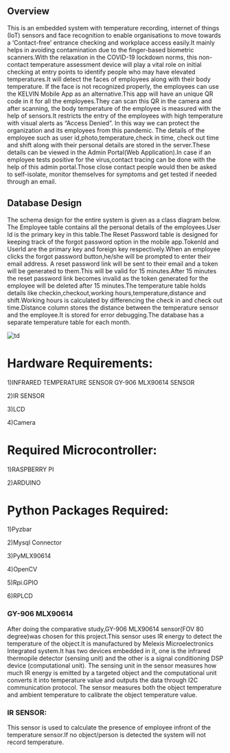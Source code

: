 	
## Overview	
	
This is an embedded system with temperature recording, internet of things (IoT) sensors and face recognition to enable organisations to move towards a ‘Contact-free’ entrance checking and workplace access easily.It mainly helps in avoiding contamination due to the finger-based biometric scanners.With the relaxation in the COVID-19 lockdown norms, this non-contact temperature assessment device will play a vital role on initial checking at entry points to identify people who may have elevated temperatures.It will detect the faces of employees along with their body temperature. If the face is not recognized properly, the employees can use the KELVIN Mobile App as an alternative.This app will have an unique QR code in it for all the employees.They can scan this QR in the camera and after scanning, the body temperature of the employee is measured with the help of sensors.It restricts the entry of the employees with high temperature with visual alerts as “Access Denied”. In this  way we can protect the organization and its employees from this pandemic.
The details of the employee such as user id,photo,temperature,check in time, check out time and shift along with their personal details are stored in the server.These details can be viewed in the Admin Portal(Web Application).In case if an employee tests positive for the virus,contact tracing can be done with the help of this admin portal.Those close contact people would then be asked to self-isolate, monitor themselves for symptoms and get tested if needed through an email.

## Database Design
The schema design for the entire system is given as a class diagram below. The Employee table contains all the personal details of the employees.User Id is the primary key in this table.The Reset Password table is designed for keeping track of the forgot password option in the mobile app.TokenId and UserId are the primary key and foreign key respectively.When an employee clicks the forgot password button,he/she will be prompted to enter their email address. A reset password link will be sent to  their email and a token will be generated to them.This will be valid for 15 minutes.After 15 minutes the reset password link becomes invalid as the token generated for the employee will be deleted after 15 minutes.The temperature table holds details like checkin,checkout,working hours,temperature,distance and shift.Working hours is calculated by differencing the check in and check out time.Distance column stores the distance between the temperature sensor and the employee.It is stored for error debugging.The database has a separate temperature table for each month.


![td](https://user-images.githubusercontent.com/59678585/101355608-d0061a00-38bc-11eb-941a-1ae9e364e604.png)

# Hardware Requirements:
 
 1)INFRARED TEMPERATURE SENSOR GY-906 MLX90614 SENSOR
 
 2)IR SENSOR
 
 3)LCD
 
 4)Camera
 

# Required Microcontroller:

 1)RASPBERRY PI 
 
 2)ARDUINO

# Python Packages Required:

 1)Pyzbar
 
 2)Mysql Connector
 
 3)PyMLX90614
 
 4)OpenCV
 
 5)Rpi.GPIO
 
 6)RPLCD

### GY-906 MLX90614
After doing the comparative study,GY-906 MLX90614 sensor(FOV 80 degree)was chosen for this project.This sensor uses IR energy to detect the temperature of the object.It is manufactured by Melexis Microelectronics Integrated system.It has two devices embedded in it, one is the infrared thermopile detector (sensing unit) and the other is a signal conditioning DSP device (computational unit).
 The sensing unit in the sensor measures how much IR energy is emitted by a targeted object and the computational unit converts it into temperature value and outputs the data through I2C communication protocol. The sensor measures both the object temperature and ambient temperature to calibrate the object temperature value.

### IR SENSOR:
This sensor is used to calculate the presence of employee infront of the temperature sensor.If no object/person is detected the system will not record temperature.






